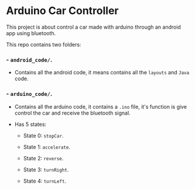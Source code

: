 # Arduino Car Controller

This project is about control a car made with arduino through an android app using bluetooth.

This repo contains two folders:

### - `android_code/`.

  - Contains all the android code, it means contains all the `layouts` and `Java` code.

### - `arduino_code/`.

  - Contains all the arduino code, it contains a `.ino` file, it's function is give control the car and receive the bluetooth signal.

  - Has 5 states:

    - State 0: `stopCar`.

    - State 1: `accelerate`.

    - State 2: `reverse`.

    - State 3: `turnRight`.

    - State 4: `turnLeft`.

